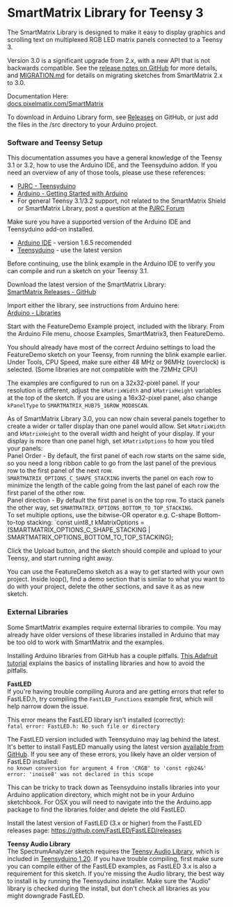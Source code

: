 # SmartMatrix Library for Teensy 3

The SmartMatrix Library is designed to make it easy to display graphics and scrolling text on multiplexed RGB LED matrix panels connected to a Teensy 3.

Version 3.0 is a significant upgrade from 2.x, with a new API that is not backwards compatible.  See the [release notes on GitHub](https://github.com/pixelmatix/SmartMatrix/releases) for more details, and [MIGRATION.md](https://github.com/pixelmatix/SmartMatrix/blob/sm3.0/MIGRATION.md) for details on migrating sketches from SmartMatrix 2.x to 3.0.

Documentation Here:  
[docs.pixelmatix.com/SmartMatrix](http://docs.pixelmatix.com/SmartMatrix)

To download in Arduino Library form, see [Releases](https://github.com/pixelmatix/SmartMatrix/releases) on GitHub, or just add the files in the /src directory to your Arduino project.

### Software and Teensy Setup
This documentation assumes you have a general knowledge of the Teensy 3.1 or 3.2, how to use the Arduino IDE, and the Teensyduino addon.  If you need an overview of any of those tools, please use these references:

* [PJRC - Teensyduino](http://www.pjrc.com/teensy/teensyduino.html)
* [Arduino - Getting Started with Arduino](http://arduino.cc/en/Guide/HomePage)
* For general Teensy 3.1/3.2 support, not related to the SmartMatrix Shield or SmartMatrix Library, post a question at the [PJRC Forum](http://forum.pjrc.com/forums/3-Technical-Support-amp-Questions)

Make sure you have a supported version of the Arduino IDE and Teensyduino add-on installed.

* [Arduino IDE](http://arduino.cc/en/main/software) - version 1.6.5 recomended
* [Teensyduino](http://www.pjrc.com/teensy/td_download.html) - use the latest version

Before continuing, use the blink example in the Arduino IDE to verify you can compile and run a sketch on your Teensy 3.1.

Download the latest version of the SmartMatrix Library:  
[SmartMatrix Releases - GitHub](https://github.com/pixelmatix/SmartMatrix/releases)

Import either the library, see instructions from Arduino here:  
[Arduino - Libraries](http://arduino.cc/en/Guide/Libraries)

Start with the FeatureDemo Example project, included with the library.  From the Arduino File menu, choose Examples, SmartMatrix3, then FeatureDemo.  

You should already have most of the correct Arduino settings to load the FeatureDemo sketch on your Teensy, from running the blink example earlier.  Under Tools, CPU Speed, make sure either 48 MHz or 96MHz (overclock) is selected.  (Some libraries are not compatible with the 72MHz CPU)

The examples are configured to run on a 32x32-pixel panel.  If your resolution is different, adjust the `kMatrixWidth` and `kMatrixHeight` variables at the top of the sketch.  If you are using a 16x32-pixel panel, also change `kPanelType` to `SMARTMATRIX_HUB75_16ROW_MOD8SCAN`.

As of SmartMatrix Library 3.0, you can now chain several panels together to create a wider or taller display than one panel would allow.  Set `kMatrixWidth` and `kMatrixHeight` to the overall width and height of your display.  If your display is more than one panel high, set `kMatrixOptions` to how you tiled your panels:  
Panel Order - By default, the first panel of each row starts on the same side, so you need a long ribbon cable to go from the last panel of the previous row to the first panel of the next row.  `SMARTMATRIX_OPTIONS_C_SHAPE_STACKING` inverts the panel on each row to minimize the length of the cable going from the last panel of each row the first panel of the other row.  
Panel direction - By default the first panel is on the top row.  To stack panels the other way, set `SMARTMATRIX_OPTIONS_BOTTOM_TO_TOP_STACKING`.  
To set multiple options, use the bitwise-OR operator e.g. C-shape Bottom-to-top stacking: `const uint8_t kMatrixOptions = (SMARTMATRIX_OPTIONS_C_SHAPE_STACKING | SMARTMATRIX_OPTIONS_BOTTOM_TO_TOP_STACKING);

Click the Upload button, and the sketch should compile and upload to your Teensy, and start running right away.

You can use the FeatureDemo sketch as a way to get started with your own project.  Inside loop(), find a demo section that is similar to what you want to do with your project, delete the other sections, and save it as as new sketch.

### External Libraries

Some SmartMatrix examples require external libraries to compile.  You may already have older versions of these libraries installed in Arduino that may be too old to work with SmartMatrix and the examples.

Installing Arduino libraries from GitHub has a couple pitfalls.  [This Adafruit tutorial](https://learn.adafruit.com/adafruit-all-about-arduino-libraries-install-use/) explains the basics of installing libraries and how to avoid the pitfalls.

**FastLED**  
If you're having trouble compiling Aurora and are getting errors that refer to FastLED.h, try compiling the `FastLED_Functions` example first, which will help narrow down the issue.

This error means the FastLED library isn't installed (correctly):  
`fatal error: FastLED.h: No such file or directory`

The FastLED version included with Teensyduino may lag behind the latest.  It's better to install FastLED manually using the latest version [available from GitHub](https://github.com/FastLED/FastLED/releases).  If you see any of these errors, you likely have an older version of FastLED installed:  
`no known conversion for argument 4 from 'CRGB' to 'const rgb24&'`  
`error: 'inoise8' was not declared in this scope`

This can be tricky to track down as Teensyduino installs libraries into your Arduino application directory, which might not be in your Arduino sketchbook.  For OSX you will need to navigate into the the Arduino.app package to find the libraries folder and delete the old FastLED.

Install the latest version of FastLED (3.x or higher) from the FastLED releases page:
https://github.com/FastLED/FastLED/releases

**Teensy Audio Library**  
The SpectrumAnalyzer sketch requires the [Teensy Audio Library](http://www.pjrc.com/teensy/td_libs_Audio.html), which is included in [Teensyduino 1.20](http://www.pjrc.com/teensy/td_download.html).  If you have trouble compiling, first make sure you can compile either of the FastLED examples, as FastLED 3.x is also a requirement for this sketch.  If you're missing the Audio library, the best way to install is by running the Teensyduino installer.  Make sure the "Audio" library is checked during the install, but don't check all libraries as you might downgrade FastLED.

